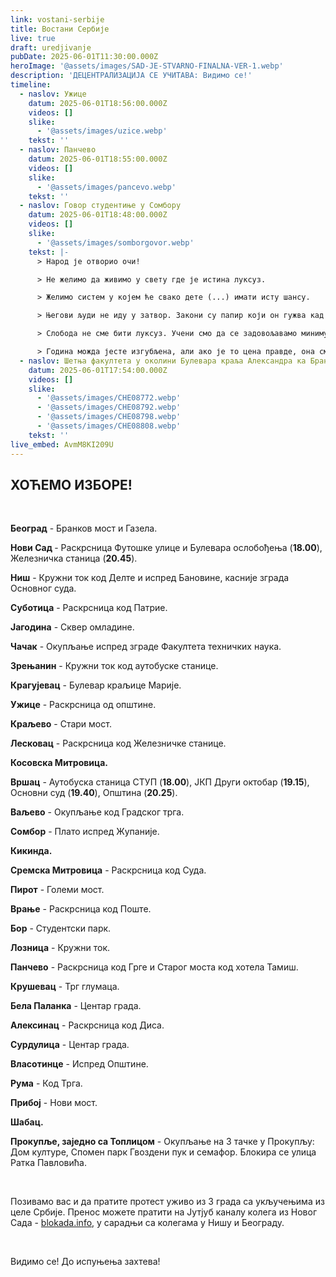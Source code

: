 ```yaml
---
link: vostani-serbije
title: Востани Сербије
live: true
draft: uredjivanje
pubDate: 2025-06-01T11:30:00.000Z
heroImage: '@assets/images/SAD-JE-STVARNO-FINALNA-VER-1.webp'
description: 'ДЕЦЕНТРАЛИЗАЦИЈА СЕ УЧИТАВА: Видимо се!'
timeline:
  - naslov: Ужице
    datum: 2025-06-01T18:56:00.000Z
    videos: []
    slike:
      - '@assets/images/uzice.webp'
    tekst: ''
  - naslov: Панчево
    datum: 2025-06-01T18:55:00.000Z
    videos: []
    slike:
      - '@assets/images/pancevo.webp'
    tekst: ''
  - naslov: Говор студентиње у Сомбору
    datum: 2025-06-01T18:48:00.000Z
    videos: []
    slike:
      - '@assets/images/somborgovor.webp'
    tekst: |-
      > Народ је отворио очи!

      > Не желимо да живимо у свету где је истина луксуз.

      > Желимо систем у којем ће свако дете (...) имати исту шансу.

      > Његови људи не иду у затвор. Закони су папир који он гужва кад му се не свиђа.

      > Слобода не сме бити луксуз. Учени смо да се задовољавамо минимумом, јер увек може горе. Не! Драги Сомборци, увек може боље! То је оно што млада Србија нуди.

      > Година можда јесте изгубљена, али ако је то цена правде, она смо спремни на то од првог дана.
  - naslov: Шетња факултета у околини Булевара краља Александра ка Бранковом мосту
    datum: 2025-06-01T17:54:00.000Z
    videos: []
    slike:
      - '@assets/images/CHE08772.webp'
      - '@assets/images/CHE08792.webp'
      - '@assets/images/CHE08798.webp'
      - '@assets/images/CHE08808.webp'
    tekst: ''
live_embed: AvmM8KI209U
---
```

## ХОЋЕМО ИЗБОРЕ!

‎ 

**Београд** - Бранков мост и Газела.

**Нови Сад&#32;**- Раскрсница Футошке улице и Булевара ослобођења (**18.00**), Железничка станица (**20.45**).

**Ниш** - Кружни ток код Делте и испред Бановине, касније зграда Основног суда.

**Суботица** - Раскрсница код Патрие.

**Јагодина** - Сквер омладине.

**Чачак** - Окупљање испред зграде Факултета техничких наука.

**Зрењанин** - Кружни ток код аутобуске станице.

**Крагујевац** - Булевар краљице Марије.

**Ужице** - Раскрсница од општине.

**Краљево** - Стари мост.

**Лесковац** - Раскрсница код Железничке станице.

**Косовска Митровица.**

**Вршац** - Аутобуска станица СТУП (**18.00**), ЈКП Други октобар (**19.15**), Основни суд (**19.40**), Општина (**20.25**).

**Ваљево** - Окупљање код Градског трга.

**Сомбор** - Плато испред Жупаније.

**Кикинда.**

**Сремска Митровица** - Раскрсница код Суда.

**Пирот** - Големи мост.

**Врање** - Раскрсница код Поште.

**Бор** - Студентски парк.

**Лозница** - Кружни ток.

**Панчево** - Раскрсница код Грге и Старог моста код хотела Тамиш.

**Крушевац** - Трг глумаца.

**Бела Паланка** - Центар града.

**Алексинац** - Раскрсница код Диса.

**Сурдулица** - Центар града.

**Власотинце** - Испред Општине.

**Рума** - Код Трга.

**Прибој** - Нови мост.

**Шабац.**

**Прокупље, заједно са Топлицом** - Окупљање на 3 тачке у Прокупљу: Дом културе, Спомен парк Гвоздени пук и семафор. Блокира се улица Ратка Павловића.

‎ 

Позивамо вас и да пратите протест уживо из 3 града са укључењима из целе Србије. Пренос можете пратити на Јутјуб каналу колега из Новог Сада - [blokada.info](https://blokada.info), у сарадњи са колегама у Нишу и Београду.

‎ 

Видимо се! До испуњења захтева!
